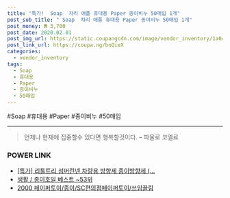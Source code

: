 ```yaml
--- 
title: "특가!  Soap  챠리 애플 휴대용 Paper 종이비누 50매입 1개" 
post_sub_title: " Soap  챠리 애플 휴대용 Paper 종이비누 50매입 1개" 
post_money: ₩ 3,700 
post_date: 2020.02.01 
post_img_url: https://static.coupangcdn.com/image/vendor_inventory/1a04/6dd7b77ab370b72c140ecc77bfc3d1e2853a7472ced7e9512d1e799d9a2a.jpg 
post_link_url: https://coupa.ng/bnQieX 
categories: 
  - vendor_inventory 
tags: 
  - Soap 
  - 휴대용 
  - Paper 
  - 종이비누 
  - 50매입 
--- 
```

  #Soap #휴대용 #Paper #종이비누 #50매입 
<hr> 

> 언제나 현재에 집중할수 있다면 행복할것이다. – 파울로 코엘료 


### POWER LINK

* <a href="https://blog.naver.com/santokki14/221790394744" target="_blank">[특가] 리틀트리 섬머린넨 차량용 방향제 종이방향제 (...</a>
* <a href="https://blog.naver.com/santokki14/221778683658" target="_blank">생활 / 종이호일 베스트 ~53위</a>
* <a href="https://blog.naver.com/santokki14/221785652636" target="_blank">2000 페이퍼토이/종이/SC편의점페이퍼토이/쓰임끌림</a>

